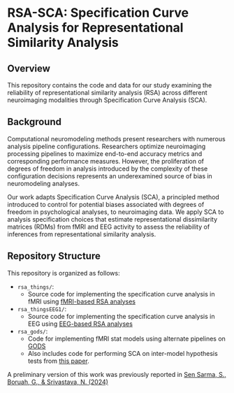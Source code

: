# RSA-SCA: Specification Curve Analysis for Representational Similarity Analysis

## Overview
This repository contains the code and data for our study examining the reliability of representational similarity analysis (RSA) across different neuroimaging modalities through Specification Curve Analysis (SCA).

## Background
Computational neuromodeling methods present researchers with numerous analysis pipeline configurations. Researchers optimize neuroimaging processing pipelines to maximize end-to-end accuracy metrics and corresponding performance measures. However, the proliferation of degrees of freedom in analysis introduced by the complexity of these configuration decisions represents an underexamined source of bias in neuromodeling analyses.

Our work adapts Specification Curve Analysis (SCA), a principled method introduced to control for potential biases associated with degrees of freedom in psychological analyses, to neuroimaging data. We apply SCA to analysis specification choices that estimate representational dissimilarity matrices (RDMs) from fMRI and EEG activity to assess the reliability of inferences from representational similarity analysis.

## Repository Structure
This repository is organized as follows:
- `rsa_things/`:
  -  Source code for implementing the specification curve analysis in fMRI using [fMRI-based RSA analyses](https://elifesciences.org/articles/82580)
- `rsa_thingsEEG1/`:
  -  Source code for implementing the specification curve analysis in EEG using [EEG-based RSA analyses]((https://www.nature.com/articles/s41597-021-01102-7))
- `rsa_gods/`:
  -  Code for implementing fMRI stat models using alternate pipelines on [GODS](https://www.nature.com/articles/ncomms15037)
  -  Also includes code for performing SCA on inter-model hypothesis tests from [this paper](https://www.sciencedirect.com/science/article/pii/S0893608022002982).



A preliminary version of this work was previously reported in [Sen Sarma, S., Boruah, G., & Srivastava, N. (2024)](https://escholarship.org/uc/item/62j3r1hq)

